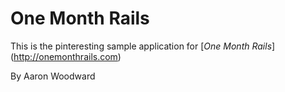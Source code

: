  # One Month Rails

This is the pinteresting sample application for 
[*One Month Rails*] (http://onemonthrails.com)

By Aaron Woodward
